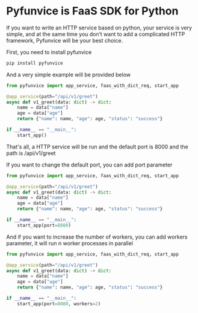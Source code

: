 # Pyfunvice is FaaS SDK for Python

If you want to write an HTTP service based on python, your service is very simple, and at the same time you don’t want to add a complicated HTTP framework, Pyfunvice will be your best choice.

First, you need to install pyfunvice

```bash
pip install pyfunvice
```

And a very simple example will be provided below

```python
from pyfunvice import app_service, faas_with_dict_req, start_app

@app_service(path="/api/v1/greet")
async def v1_greet(data: dict) -> dict:
    name = data["name"]
    age = data["age"]
    return {"name": name, "age": age, "status": "success"}

if __name__ == "__main__":
    start_app()
```

That's all, a HTTP service will be run and the default port is 8000 and the path is /api/v1/greet

If you want to change the default port, you can add port parameter

```python
from pyfunvice import app_service, faas_with_dict_req, start_app

@app_service(path="/api/v1/greet")
async def v1_greet(data: dict) -> dict:
    name = data["name"]
    age = data["age"]
    return {"name": name, "age": age, "status": "success"}

if __name__ == "__main__":
    start_app(port=8080)
```

And if you want to increase the number of workers, you can add workers parameter, it will run n worker processes in parallel

```python
from pyfunvice import app_service, faas_with_dict_req, start_app

@app_service(path="/api/v1/greet")
async def v1_greet(data: dict) -> dict:
    name = data["name"]
    age = data["age"]
    return {"name": name, "age": age, "status": "success"}

if __name__ == "__main__":
    start_app(port=8080, workers=2)
```